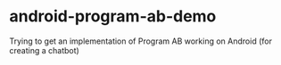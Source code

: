 # android-program-ab-demo
Trying to get an implementation of Program AB working on Android (for creating a chatbot)
